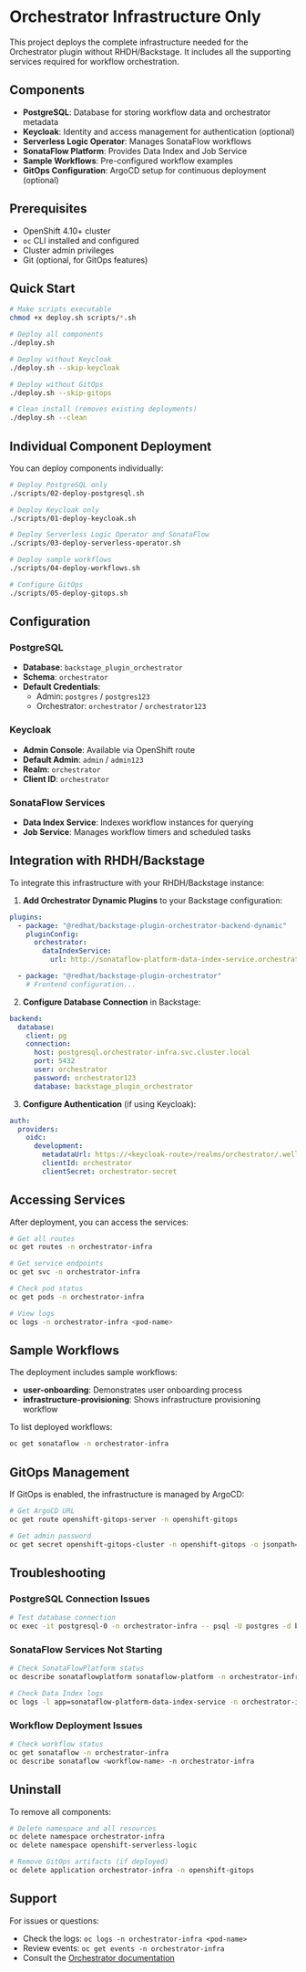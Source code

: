 # Orchestrator Infrastructure Only

This project deploys the complete infrastructure needed for the Orchestrator plugin without RHDH/Backstage. It includes all the supporting services required for workflow orchestration.

## Components

- **PostgreSQL**: Database for storing workflow data and orchestrator metadata
- **Keycloak**: Identity and access management for authentication (optional)
- **Serverless Logic Operator**: Manages SonataFlow workflows
- **SonataFlow Platform**: Provides Data Index and Job Service
- **Sample Workflows**: Pre-configured workflow examples
- **GitOps Configuration**: ArgoCD setup for continuous deployment (optional)

## Prerequisites

- OpenShift 4.10+ cluster
- `oc` CLI installed and configured
- Cluster admin privileges
- Git (optional, for GitOps features)

## Quick Start

```bash
# Make scripts executable
chmod +x deploy.sh scripts/*.sh

# Deploy all components
./deploy.sh

# Deploy without Keycloak
./deploy.sh --skip-keycloak

# Deploy without GitOps
./deploy.sh --skip-gitops

# Clean install (removes existing deployments)
./deploy.sh --clean
```

## Individual Component Deployment

You can deploy components individually:

```bash
# Deploy PostgreSQL only
./scripts/02-deploy-postgresql.sh

# Deploy Keycloak only
./scripts/01-deploy-keycloak.sh

# Deploy Serverless Logic Operator and SonataFlow
./scripts/03-deploy-serverless-operator.sh

# Deploy sample workflows
./scripts/04-deploy-workflows.sh

# Configure GitOps
./scripts/05-deploy-gitops.sh
```

## Configuration

### PostgreSQL

- **Database**: `backstage_plugin_orchestrator`
- **Schema**: `orchestrator`
- **Default Credentials**:
  - Admin: `postgres` / `postgres123`
  - Orchestrator: `orchestrator` / `orchestrator123`

### Keycloak

- **Admin Console**: Available via OpenShift route
- **Default Admin**: `admin` / `admin123`
- **Realm**: `orchestrator`
- **Client ID**: `orchestrator`

### SonataFlow Services

- **Data Index Service**: Indexes workflow instances for querying
- **Job Service**: Manages workflow timers and scheduled tasks

## Integration with RHDH/Backstage

To integrate this infrastructure with your RHDH/Backstage instance:

1. **Add Orchestrator Dynamic Plugins** to your Backstage configuration:

```yaml
plugins:
  - package: "@redhat/backstage-plugin-orchestrator-backend-dynamic"
    pluginConfig:
      orchestrator:
        dataIndexService:
          url: http://sonataflow-platform-data-index-service.orchestrator-infra.svc.cluster.local:8080

  - package: "@redhat/backstage-plugin-orchestrator"
    # Frontend configuration...
```

2. **Configure Database Connection** in Backstage:

```yaml
backend:
  database:
    client: pg
    connection:
      host: postgresql.orchestrator-infra.svc.cluster.local
      port: 5432
      user: orchestrator
      password: orchestrator123
      database: backstage_plugin_orchestrator
```

3. **Configure Authentication** (if using Keycloak):

```yaml
auth:
  providers:
    oidc:
      development:
        metadataUrl: https://<keycloak-route>/realms/orchestrator/.well-known/openid-configuration
        clientId: orchestrator
        clientSecret: orchestrator-secret
```

## Accessing Services

After deployment, you can access the services:

```bash
# Get all routes
oc get routes -n orchestrator-infra

# Get service endpoints
oc get svc -n orchestrator-infra

# Check pod status
oc get pods -n orchestrator-infra

# View logs
oc logs -n orchestrator-infra <pod-name>
```

## Sample Workflows

The deployment includes sample workflows:

- **user-onboarding**: Demonstrates user onboarding process
- **infrastructure-provisioning**: Shows infrastructure provisioning workflow

To list deployed workflows:

```bash
oc get sonataflow -n orchestrator-infra
```

## GitOps Management

If GitOps is enabled, the infrastructure is managed by ArgoCD:

```bash
# Get ArgoCD URL
oc get route openshift-gitops-server -n openshift-gitops

# Get admin password
oc get secret openshift-gitops-cluster -n openshift-gitops -o jsonpath='{.data.admin\.password}' | base64 -d
```

## Troubleshooting

### PostgreSQL Connection Issues

```bash
# Test database connection
oc exec -it postgresql-0 -n orchestrator-infra -- psql -U postgres -d backstage_plugin_orchestrator -c "\dt"
```

### SonataFlow Services Not Starting

```bash
# Check SonataFlowPlatform status
oc describe sonataflowplatform sonataflow-platform -n orchestrator-infra

# Check Data Index logs
oc logs -l app=sonataflow-platform-data-index-service -n orchestrator-infra
```

### Workflow Deployment Issues

```bash
# Check workflow status
oc get sonataflow -n orchestrator-infra
oc describe sonataflow <workflow-name> -n orchestrator-infra
```

## Uninstall

To remove all components:

```bash
# Delete namespace and all resources
oc delete namespace orchestrator-infra
oc delete namespace openshift-serverless-logic

# Remove GitOps artifacts (if deployed)
oc delete application orchestrator-infra -n openshift-gitops
```

## Support

For issues or questions:
- Check the logs: `oc logs -n orchestrator-infra <pod-name>`
- Review events: `oc get events -n orchestrator-infra`
- Consult the [Orchestrator documentation](https://github.com/parodos-dev/orchestrator-helm-chart)
